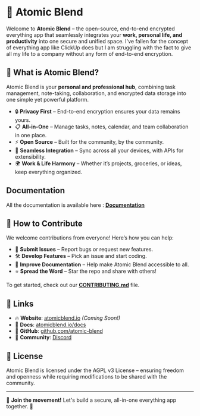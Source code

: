 # 🌟 Atomic Blend

Welcome to **Atomic Blend** – the open-source, end-to-end encrypted everything app that seamlessly integrates your **work, personal life, and productivity** into one secure and unified space. I've fallen for the concept of everything app like ClickUp does but I am struggling with the fact to give all my life to a company without any form of end-to-end encryption.

## 🚀 What is Atomic Blend?
Atomic Blend is your **personal and professional hub**, combining task management, note-taking, collaboration, and encrypted data storage into one simple yet powerful platform.

- 🔒 **Privacy First** – End-to-end encryption ensures your data remains yours.
- 📋 **All-in-One** – Manage tasks, notes, calendar, and team collaboration in one place.
- ⚡ **Open Source** – Built for the community, by the community.
- 🔗 **Seamless Integration** – Sync across all your devices, with APIs for extensibility.
- 🌍 **Work & Life Harmony** – Whether it’s projects, groceries, or ideas, keep everything organized.

## Documentation

All the documentation is available here : **[Documentation](https://atomic-blend.gitbook.io/docs)**

## 🤝 How to Contribute
We welcome contributions from everyone! Here’s how you can help:
- 🚀 **Submit Issues** – Report bugs or request new features.
- 🛠️ **Develop Features** – Pick an issue and start coding.
- 📖 **Improve Documentation** – Help make Atomic Blend accessible to all.
- ⭐ **Spread the Word** – Star the repo and share with others!

To get started, check out our **[CONTRIBUTING.md](./CONTRIBUTING.md)** file.

## 🔗 Links
- 🔥 **Website**: [atomicblend.io](https://atomicblend.io) *(Coming Soon!)*  
- 📜 **Docs**: [atomicblend.io/docs](https://atomic-blend.gitbook.io/docs) 
- 🐙 **GitHub**: [github.com/atomic-blend](https://github.com/atomic-blend)  
- 💬 **Community**: [Discord](https://discord.gg/uVK5Ekqne8)  

## 📜 License
Atomic Blend is licensed under the AGPL v3 License – ensuring freedom and openness while requiring modifications to be shared with the community.

---

👥 **Join the movement!** Let's build a secure, all-in-one everything app together. 🚀 
